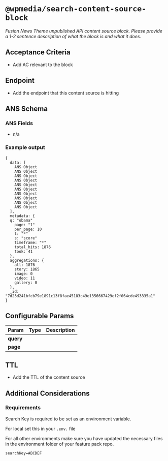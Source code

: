 # `@wpmedia/search-content-source-block`

_Fusion News Theme unpublished API content source block. Please provide a 1-2 sentence description of what the block is and what it does._

## Acceptance Criteria

- Add AC relevant to the block

## Endpoint

- Add the endpoint that this content source is hitting

## ANS Schema

### ANS Fields

- n/a

### Example output

```
{
  data: [
    ANS Object
    ANS Object
    ANS Object
    ANS Object
    ANS Object
    ANS Object
    ANS Object
    ANS Object
    ANS Object
    ANS Object
  ],
  metadata: {
  q: "obama"
    page: "1"
    per_page: 10
    t: "*"
    s: "score"
    timeframe: "*"
    total_hits: 1876
    took: 41
  },
  aggregations: {
    all: 1876
    story: 1865
    image: 0
    video: 11
    gallery: 0
  },
  _id: "7d23d241bfcb79e1891c13f8fae45183c49e1356667429ef2f064cde493335a1"
}
```

## Configurable Params

| **Param** | **Type** | **Description** |
| --------- | -------- | --------------- |
| **query** |          |                 |
| **page**  |          |                 |

## TTL

- Add the TTL of the content source

## Additional Considerations

### Requirements

Search Key is required to be set as an environment variable.

For local set this in your `.env.` file

For all other environments make sure you have updated the necessary files in the environment folder of your feature pack repo.

```
searchKey=ABCDEF
```
